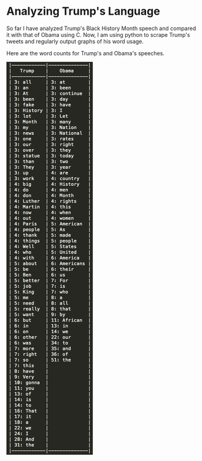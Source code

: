 # Analyzing Trump's Language

So far I have analyzed Trump's Black History Month speech and compared it with that of Obama using C. Now, I am using python to scrape Trump's tweets and regularly output graphs of his word usage.

Here are the word counts for Trump's and Obama's speeches.

![](SpeechComparison/BHMSpeechCount.jpg)
